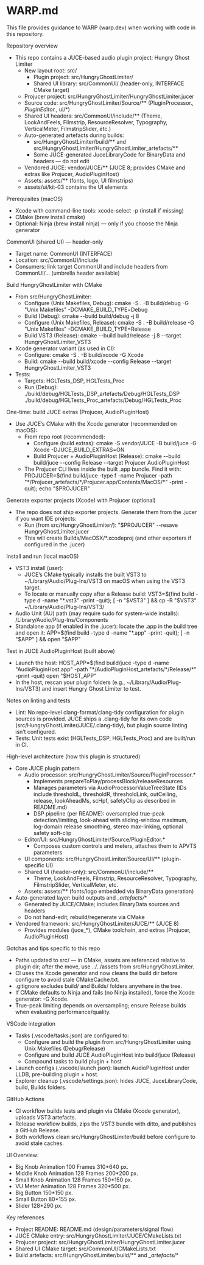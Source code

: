 # WARP.md

This file provides guidance to WARP (warp.dev) when working with code in this repository.

Repository overview
- This repo contains a JUCE-based audio plugin project: Hungry Ghost Limiter
  - New layout root: src/
    - Plugin project: src/HungryGhostLimiter/
    - Shared UI library: src/CommonUI/ (header-only, INTERFACE CMake target)
  - Projucer project: src/HungryGhostLimiter/HungryGhostLimiter.jucer
  - Source code: src/HungryGhostLimiter/Source/** (PluginProcessor.*, PluginEditor.*, ui/*)
  - Shared UI headers: src/CommonUI/include/** (Theme, LookAndFeels, Filmstrip, ResourceResolver, Typography, VerticalMeter, FilmstripSlider, etc.)
  - Auto-generated artefacts during builds:
    - src/HungryGhostLimiter/build/** and src/HungryGhostLimiter/HungryGhostLimiter_artefacts/**
    - Some JUCE-generated JuceLibraryCode for BinaryData and headers — do not edit
  - Vendored JUCE: vendor/JUCE/** (JUCE 8; provides CMake and extras like Projucer, AudioPluginHost)
  - Assets: assets/** (fonts, logo, UI filmstrips)
  - assets/ui/kit-03 contains the UI elements

Prerequisites (macOS)
- Xcode with command-line tools: xcode-select -p (install if missing)
- CMake (brew install cmake)
- Optional: Ninja (brew install ninja) — only if you choose the Ninja generator

CommonUI (shared UI) — header-only
- Target name: CommonUI (INTERFACE)
- Location: src/CommonUI/include
- Consumers: link target CommonUI and include headers from CommonUI/... (umbrella header available)

Build HungryGhostLimiter with CMake
- From src/HungryGhostLimiter:
  - Configure (Unix Makefiles, Debug):
    cmake -S . -B build/debug -G "Unix Makefiles" -DCMAKE_BUILD_TYPE=Debug
  - Build (Debug):
    cmake --build build/debug -j 8
  - Configure (Unix Makefiles, Release):
    cmake -S . -B build/release -G "Unix Makefiles" -DCMAKE_BUILD_TYPE=Release
  - Build VST3 (Release):
    cmake --build build/release -j 8 --target HungryGhostLimiter_VST3
- Xcode generator variant (as used in CI):
  - Configure:
    cmake -S . -B build/xcode -G Xcode
  - Build:
    cmake --build build/xcode --config Release --target HungryGhostLimiter_VST3
- Tests:
  - Targets: HGLTests_DSP, HGLTests_Proc
  - Run (Debug):
    ./build/debug/HGLTests_DSP_artefacts/Debug/HGLTests_DSP
    ./build/debug/HGLTests_Proc_artefacts/Debug/HGLTests_Proc

One-time: build JUCE extras (Projucer, AudioPluginHost)
- Use JUCE’s CMake with the Xcode generator (recommended on macOS):
  - From repo root (recommended):
    - Configure (build extras):
      cmake -S vendor/JUCE -B build/juce -G Xcode -DJUCE_BUILD_EXTRAS=ON
    - Build Projucer + AudioPluginHost (Release):
      cmake --build build/juce --config Release --target Projucer AudioPluginHost
  - The Projucer CLI lives inside the built .app bundle. Find it with:
      PROJUCER=$(find build/juce -type f -name Projucer -path "*/Projucer_artefacts/*/Projucer.app/Contents/MacOS/*" -print -quit); echo "$PROJUCER"

Generate exporter projects (Xcode) with Projucer (optional)
- The repo does not ship exporter projects. Generate them from the .jucer if you want IDE projects:
  - Run (from src/HungryGhostLimiter/):
      "$PROJUCER" --resave HungryGhostLimiter.jucer
  - This will create Builds/MacOSX/*.xcodeproj (and other exporters if configured in the .jucer)

Install and run (local macOS)
- VST3 install (user):
  - JUCE’s CMake typically installs the built VST3 to ~/Library/Audio/Plug-Ins/VST3 on macOS when using the VST3 target.
  - To locate or manually copy after a Release build:
    VST3=$(find build -type d -name "*.vst3" -print -quit); [ -n "$VST3" ] && cp -R "$VST3" ~/Library/Audio/Plug-Ins/VST3/
- Audio Unit (AU) path (may require sudo for system-wide installs):
  /Library/Audio/Plug-Ins/Components
- Standalone app (if enabled in the .jucer): locate the .app in the build tree and open it:
  APP=$(find build -type d -name "*.app" -print -quit); [ -n "$APP" ] && open "$APP"

Test in JUCE AudioPluginHost (built above)
- Launch the host:
    HOST_APP=$(find build/juce -type d -name "AudioPluginHost.app" -path "*/AudioPluginHost_artefacts/*/Release/*" -print -quit)
    open "$HOST_APP"
- In the host, rescan your plugin folders (e.g., ~/Library/Audio/Plug-Ins/VST3) and insert Hungry Ghost Limiter to test.

Notes on linting and tests
- Lint: No repo-level clang-format/clang-tidy configuration for plugin sources is provided. JUCE ships a .clang-tidy for its own code (src/HungryGhostLimiter/JUCE/.clang-tidy), but plugin source linting isn’t configured.
- Tests: Unit tests exist (HGLTests_DSP, HGLTests_Proc) and are built/run in CI.

High-level architecture (how this plugin is structured)
- Core JUCE plugin pattern
  - Audio processor: src/HungryGhostLimiter/Source/PluginProcessor.*
    - Implements prepareToPlay/processBlock/releaseResources
    - Manages parameters via AudioProcessorValueTreeState (IDs include thresholdL, thresholdR, thresholdLink, outCeiling, release, lookAheadMs, scHpf, safetyClip as described in README.md)
    - DSP pipeline (per README): oversampled true-peak detection/limiting, look-ahead with sliding-window maximum, log-domain release smoothing, stereo max-linking, optional safety soft-clip
  - Editor/UI: src/HungryGhostLimiter/Source/PluginEditor.*
    - Composes custom controls and meters, attaches them to APVTS parameters
  - UI components: src/HungryGhostLimiter/Source/UI/** (plugin-specific UI)
  - Shared UI (header-only): src/CommonUI/include/**
    - Theme, LookAndFeels, Filmstrip, ResourceResolver, Typography, FilmstripSlider, VerticalMeter, etc.
  - Assets: assets/** (fonts/logo embedded via BinaryData generation)
- Auto-generated layer: build outputs and *_artefacts/**
  - Generated by JUCE/CMake; includes BinaryData sources and headers
  - Do not hand-edit; rebuild/regenerate via CMake
- Vendored framework: src/HungryGhostLimiter/JUCE/** (JUCE 8)
  - Provides modules (juce_*), CMake toolchain, and extras (Projucer, AudioPluginHost)

Gotchas and tips specific to this repo
- Paths updated to src/ — in CMake, assets are referenced relative to plugin dir; after the move, use ../../assets from src/HungryGhostLimiter.
- CI uses the Xcode generator and now cleans the build dir before configure to avoid stale CMakeCache.txt.
- .gitignore excludes build/ and Builds/ folders anywhere in the tree.
- If CMake defaults to Ninja and fails (no Ninja installed), force the Xcode generator: -G Xcode.
- True-peak limiting depends on oversampling; ensure Release builds when evaluating performance/quality.

VSCode integration
- Tasks (.vscode/tasks.json) are configured to:
  - Configure and build the plugin from src/HungryGhostLimiter using Unix Makefiles (Debug/Release)
  - Configure and build JUCE AudioPluginHost into build/juce (Release)
  - Compound tasks to build plugin + host
- Launch configs (.vscode/launch.json): launch AudioPluginHost under LLDB, pre-building plugin + host.
- Explorer cleanup (.vscode/settings.json): hides JUCE, JuceLibraryCode, build, Builds folders.

GitHub Actions
- CI workflow builds tests and plugin via CMake (Xcode generator), uploads VST3 artefacts.
- Release workflow builds, zips the VST3 bundle with ditto, and publishes a GitHub Release.
- Both workflows clean src/HungryGhostLimiter/build before configure to avoid stale caches.

UI Overview:
- Big Knob Animation 100 Frames 310*640 px.
- Middle Knob Animation 128 Frames 200*200 px.
- Small Knob Animation 128 Frames 150*150 px.
- VU Meter Animation 128 Frames 320*500 px.
- Big Button 150*150 px.
- Small Button 80*155 px.
- Slider 128*290 px.

Key references
- Project README: README.md (design/parameters/signal flow)
- JUCE CMake entry: src/HungryGhostLimiter/JUCE/CMakeLists.txt
- Projucer project: src/HungryGhostLimiter/HungryGhostLimiter.jucer
- Shared UI CMake target: src/CommonUI/CMakeLists.txt
- Build artefacts: src/HungryGhostLimiter/build/** and *_artefacts/**

